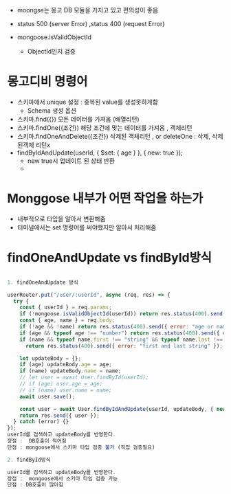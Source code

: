 - moongse는 몽고 DB 모듈을 가지고 있고 편의성이 좋음
- status 500 (server Error) ,status 400 (request Error)

- mongoose.isValidObjectId
  - ObjectId인지 검증

# 몽고디비 명령어

- 스키마에서 unique 설정 : 중복된 value를 생성못하게함
  - Schema 생성 옵션
- 스키마.find({}) 모든 데이터를 가져옴 (배열리턴)
- 스키마.findOne({조건}) 해당 조건에 맞는 데이터를 가져옴 , 객체리턴
- 스키마.findOneAndDelete({조건}) 삭제된 객체리턴 , or deleteOne : 삭제, 삭제된객체 리턴x
- findByIdAndUpdate(userId, { $set: { age } }, { new: true });
  - new true시 업데이트 된 상태 반환
  -

# Monggose 내부가 어떤 작업을 하는가

- 내부적으로 타입을 알아서 변환해줌
- 터미널에서는 set 명령어를 써야했지만 알아서 처리해줌

# findOneAndUpdate vs findById방식

```js

1. findOneAndUpdate 방식

userRouter.put("/user/:userId", async (req, res) => {
  try {
    const { userId } = req.params;
    if (!mongoose.isValidObjectId(userId)) return res.status(400).send({ error: "invalid userId" });
    const { age, name } = req.body;
    if (!age && !name) return res.status(400).send({ error: "age or name is required!" });
    if (age && typeof age !== "number") return res.status(400).send({ error: "age must be a number" });
    if (name && typeof name.first !== "string" && typeof name.last !== "string")
      return res.status(400).send({ error: "first and last string" });

    let updateBody = {};
    if (age) updateBody.age = age;
    if (name) updateBody.name = name;
    // let user = await User.findById(userId);
    // if (age) user.age = age;
    // if (name) user.name = name;
    await user.save();

    const user = await User.findByIdAndUpdate(userId, updateBody, { new: true });
    return res.send({ user });
  } catch (error) {}
});
userId를 검색하고 updateBody를 반영한다.
장점 :  DB호출이 적어짐
단점 : mongoose에서 스키마 타입 검증 불가 (직접 검증필요)

2. findById방식

userId를 검색하고 updateBody를 반영한다.
장점 :  mongoose에서 스키마 타입 검증 가능
단점 : DB호출이 많아짐



```
